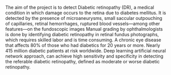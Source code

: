 The aim of the project is to detect Diabetic retinopathy (DR), a medical condition in which damage occurs to the retina due to diabetes mellitus.
It is detected by the presence of microaneurysms, small saccular outpouching of capillaries, retinal hemorrhages, ruptured blood vessels—among other features—on the fundoscopic images
Manual grading by ophthalmologists is done by  identifying diabetic retinopathy in retinal fundus photographs, which requires skilled labor and is time consuming. 
A chronic eye disease that affects 80% of those who had diabetics for 20 years or more.
Nearly 415 million diabetic patients at risk worldwide.
Deep learning artificial neural network approach, can achieve high sensitivity and specificity in detecting the referable diabetic retinopathy, defined as moderate or worse diabetic retinopathy. 
